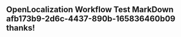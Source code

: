 <properties
ms.topic="hero-topic"
ms.test1="hero-topic"
ms.test2="test"/>

## OpenLocalization Workflow Test MarkDown afb173b9-2d6c-4437-890b-165836460b09 thanks!
